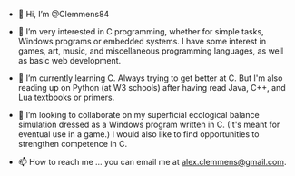 - 👋 Hi, I’m @Clemmens84

- 👀 I’m very interested in C programming, whether for simple tasks, Windows programs or embedded systems.
I have some interest in games, art, music, and miscellaneous programming languages, as well as basic web development.
- 🌱 I’m currently learning C. Always trying to get better at C. 
But I'm also reading up on Python (at W3 schools) after having read Java, C++, and Lua textbooks or primers.

- 💞️ I’m looking to collaborate on my superficial ecological balance simulation dressed as a Windows program written in C. (It's meant for eventual use in a game.)
I would also like to find opportunities to strengthen competence in C.

- 📫 How to reach me ... you can email me at alex.clemmens@gmail.com.

<!---
Clemmens84/Clemmens84 is a ✨ special ✨ repository because its `README.md` (this file) appears on your GitHub profile.
You can click the Preview link to take a look at your changes.
--->
